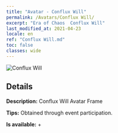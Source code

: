 ```yaml
---
title: "Avatar - Conflux Will"
permalink: /Avatars/Conflux Will/
excerpt: "Era of Chaos  Conflux Will"
last_modified_at: 2021-04-23
locale: en
ref: "Conflux Will.md"
toc: false
classes: wide
---
```

 ![Conflux Will](/images/a/avatarFrame_117.png)

## Details

 **Description:** Conflux Will Avatar Frame 

 **Tips:** Obtained through event participation. 

 **Is available:**  + 

